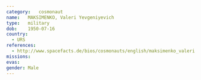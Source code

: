 ```yaml
---
category:	cosmonaut
name:	MAKSIMENKO, Valeri Yevgeniyevich 
type:	military
dob:	1950-07-16
country:
  - URS
references:
  - http://www.spacefacts.de/bios/cosmonauts/english/maksimenko_valeri.htm
missions:
evas:
gender:	Male
---
```

